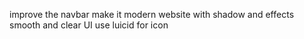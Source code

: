 improve the navbar make it modern website with shadow and effects smooth and clear UI 
use luicid for icon

